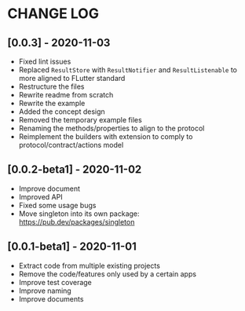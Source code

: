 # CHANGE LOG

## [0.0.3] - 2020-11-03

* Fixed lint issues
* Replaced `ResultStore` with `ResultNotifier` and `ResultListenable` to more aligned to FLutter standard
* Restructure the files
* Rewrite readme from scratch
* Rewrite the example
* Added the concept design
* Removed the temporary example files
* Renaming the methods/properties to align to the protocol
* Reimplement the builders with extension to comply to protocol/contract/actions model

## [0.0.2-beta1] - 2020-11-02

* Improve document
* Improved API
* Fixed some usage bugs
* Move singleton into its own package: https://pub.dev/packages/singleton

## [0.0.1-beta1] - 2020-11-01

* Extract code from multiple existing projects
* Remove the code/features only used by a certain apps
* Improve test coverage
* Improve naming
* Improve documents
